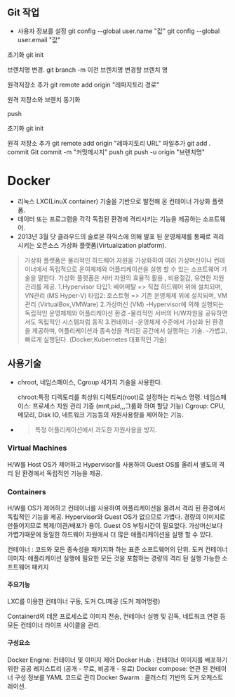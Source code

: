 <h2 id="git-작업">Git 작업</h2>
<ul>
<li>사용자 정보를 설정
git config --global user.name &quot;값&quot;
git config --global user.email &quot;값&quot;</li>
</ul>
<p>초기화
git init</p>
<p>브렌치명 변경.
git branch -m 이전 브렌치명 변경할 브렌치 명</p>
<p>원격저장소 추가
git remote add origin &quot;레파지토리 경로&quot;</p>
<p>원격 저장소와 브렌치 동기화</p>
<p>push</p>
<p>초기화
git init</p>
<p>원격 저장소 추가
git remote add origin &quot;레파지토리 URL&quot;
파일추가
git add .
commit
Git commit -m &quot;커밋메시지&quot;
push
git push -u origin &quot;브렌치명&quot;</p>
<h1 id="docker">Docker</h1>
<ul>
<li>리눅스 LXC(LinuX container) 기술을 기반으로 발전해 온 컨테이너 가상화 플랫폼.</li>
<li>데이터 또는 프로그램을 각각 독립된 환경에 격리시키는 기능을 제공하는 소프트웨어.</li>
<li>2013년 3월 닷 클라우드의 솔로몬 하익스에 의해 발표 된 운영체제를 통째로 격리시키는 오픈소스 가상화 플랫폼(Virtualization platform).</li>
</ul>
<blockquote>
<p>가상화 플랫폼은 물리적인 하드웨어 자원을 가상화하여 여러 가상머신이나 컨테이너에서 독립적으로 운여체제와 어플리케이션을 실행 할 수 있는 소프트웨어 기술을 말한다.
가상화 플랫폼은 서버 자원의 효율적 활용 , 비용절감, 유연한 자원관리를 제공.
1.Hypervisor
타입1: 베어메탈 =&gt; 직접 하드웨어 위에 설치되며, VN관리 (MS Hyper-V)
타입2: 호스트형 =&gt; 기존 운영체제 위에 설치되며, VM관리 (VirtualBox,VMWare)
2.가상머신 (VM)
-Hypervisor에 의해 실행되는 독립적인 운영체제와 어플리케이션 환경
-물리적인 서버의 H/W자원을 공유하면서도 독립적인 시스템처럼 동작
3.컨테이너
-운영체제 수준에서 가상화 된 환경을 제공하며, 어플리케이션과 종속성을 격리된 공간에서 실행하는 기술.
-가볍고, 빠르게 실행된다. (Docker,Kubernetes 대표적인 기술)</p>
</blockquote>
<h2 id="사용기술">사용기술</h2>
<ul>
<li>chroot, 네임스페이스, Cgroup 세가지 기술을 사용한다.<blockquote>
</blockquote>
chroot:특정 디렉토리를 최상위 디렉토리(root)로 설정하는 리눅스 명령.
네임스페이스: 프로세스 자원 관리 기증 (mnt,pid,,,그룹화 하여 할당 기능)
Cgroup: CPU, 메모리, Disk IO, 네트워크 기능등의 자원사용량을 제어하는 기능.</li>
<li><blockquote>
<p>특정 어플리케이션에서 과도한 자원사용을 방지.</p>
</blockquote>
</li>
</ul>
<h3 id="virtual-machines">Virtual Machines</h3>
<p>H/W를 Host OS가 제어하고 Hypervisor를 사용하여 Guest OS를 올려서 별도의 격리 된 환경에서 독립적인 기능을 제공.</p>
<h3 id="containers">Containers</h3>
<p>H/W를 OS가 제어하고 컨테이너를 사용하여 어플리케이션을 올려서 격리 된 환경에서 독립적인 기능을 제공.
Hypervisor와 Guest OS가 없으므로 가볍다.
경량의 이미지로 만들어지므로 복제/이관/배포가 용이.
Guest OS 부팅시간이 필요없다.
가상머신보다 가볍기때문에 동일한 하드웨어 자원에서 더 많은 애플리케이션을 실행 할 수 있다.</p>
<p>컨테이너 : 코드와 모든 종속성을 패키지화 하는 표준 소프트웨어의 단위.
도커 컨테이너 이미지: 애플리케이션 실행에 필요한 모든 것을 포함하는 경량의 격리 된 실행 가능한 소프트웨어 패키지</p>
<h4 id="주요기능">주요기능</h4>
<p>LXC를 이용한 컨테이너 구동, 도커 CLI제공 (도커 제어명령)</p>
<blockquote>
</blockquote>
<p>Containerd의 데몬 프로세스로 이미지 전송, 컨테이너 실행 및 감독, 네트워크 연결 등 모든 컨테이너 라이프 사이클을 관리.</p>
<h4 id="구성요소">구성요소</h4>
<p>Docker Engine: 컨테이너 및 이미지 제어
Docker Hub : 컨테이너 이미지를 배포하기 위한 공공 레지스트리 (공개 - 무료, 비공개 - 유료)
Docker compose: 연관 된 컨테이너 구성 정보를 YAML 코드로 관리
Docker Swarm : 클러스터 기반의 도커 오케스트레이션.</p>
